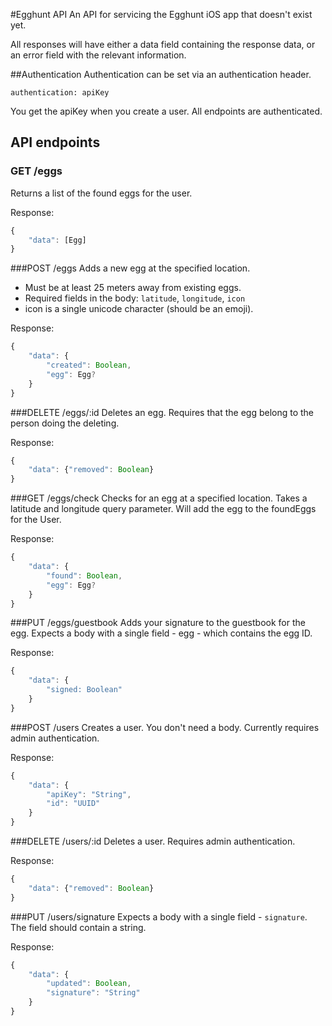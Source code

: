 #Egghunt API
An API for servicing the Egghunt iOS app that doesn't exist yet.

All responses will have either a data field containing the response data,
or an error field with the relevant information.

##Authentication
Authentication can be set via an authentication header.

`authentication: apiKey`

You get the apiKey when you create a user.  All endpoints are authenticated.

## API endpoints

### GET /eggs
Returns a list of the found eggs for the user.  

Response:
```javascript
{
    "data": [Egg]
}
```

###POST /eggs
Adds a new egg at the specified location.
* Must be at least 25 meters away from existing eggs.
* Required fields in the body: `latitude`, `longitude`, `icon`
* icon is a single unicode character (should be an emoji).

Response:
```javascript
{
    "data": {
        "created": Boolean,
        "egg": Egg?
    }
}
```

###DELETE /eggs/:id
Deletes an egg.  Requires that the egg belong to the person doing the deleting.

Response:
```javascript
{
    "data": {"removed": Boolean}  
}
```

###GET /eggs/check
Checks for an egg at a specified location.  Takes a latitude and longitude query parameter.
Will add the egg to the foundEggs for the User.

Response:
```javascript
{
    "data": {
        "found": Boolean,
        "egg": Egg?
    }
}
```

###PUT /eggs/guestbook
Adds your signature to the guestbook for the egg.  Expects a body with a
single field - egg - which contains the egg ID.

Response:
```javascript
{
    "data": {
        "signed: Boolean"
    }
}
```

###POST /users
Creates a user.  You don't need a body.  Currently requires admin authentication.

Response:
```javascript
{
    "data": {
        "apiKey": "String",
        "id": "UUID"
    }
}
```

###DELETE /users/:id
Deletes a user.  Requires admin authentication.

Response:
```javascript
{
    "data": {"removed": Boolean}  
}
```

###PUT /users/signature
Expects a body with a single field - `signature`.  The field should contain a string.

Response:
```javascript
{
    "data": {
        "updated": Boolean,
        "signature": "String"
    }
}
```
